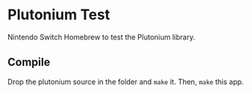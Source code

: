 # Plutonium Test

Nintendo Switch Homebrew to test the Plutonium library.

## Compile

Drop the plutonium source in the folder and `make` it. Then, `make` this app.